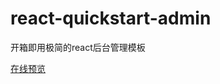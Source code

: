 # react-quickstart-admin
开箱即用极简的react后台管理模板
<p>
  <a href="https://github.com/vuejs/vue">
      在线预览
  </a>
</p>